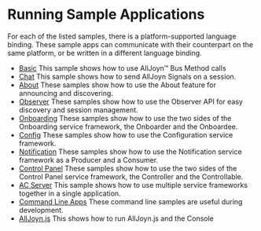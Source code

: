 # Running Sample Applications

For each of the listed samples, there is a platform-supported language binding.
These sample apps can communicate with their counterpart on the same platform,
or be written in a different language binding.

* [Basic][basic] This sample shows how to use AllJoyn&trade; Bus Method calls
* [Chat][chat] This sample shows how to send AllJoyn Signals on a session.
* [About][about] These samples show how to use the About feature for
  announcing and discovering.
* [Observer][observer] These samples show how to use the Observer API for easy
  discovery and session management.
* [Onboarding][onboarding] These samples show how to use the two sides of the
  Onboarding service framework, the Onboarder and the Onboardee.
* [Config][config] These samples show how to use the Configuration service framework.
* [Notification][notification] These samples show how to use the Notification
  service framework as a Producer and a Consumer.
* [Control Panel][controlpanel] These samples show how to use the two sides of
  the Control Panel service framework, the Controller and the Controllable.
* [AC Server][acserver] This sample shows how to use multiple service frameworks
  together in a single application.
* [Command Line Apps][cli] These command line samples are useful during development.
* [AllJoyn.js][alljoyn-js] This shows how to run AllJoyn.js and the Console

[basic]: /develop/run-sample-apps/basic
[chat]: /develop/run-sample-apps/chat
[about]: /develop/run-sample-apps/about
[observer]: /develop/run-sample-apps/observer
[onboarding]: /develop/run-sample-apps/onboarding
[config]: /develop/run-sample-apps/config
[notification]: /develop/run-sample-apps/notification
[controlpanel]: /develop/run-sample-apps/controlpanel
[acserver]: /develop/run-sample-apps/acserver
[cli]: /develop/run-sample-apps/test
[alljoyn-js]: /develop/run-sample-apps/alljoyn-js
